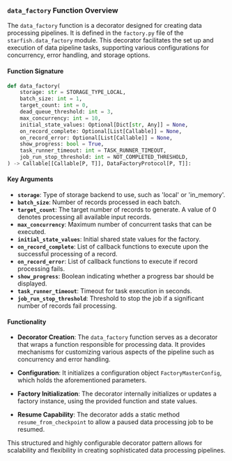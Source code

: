 ### `data_factory` Function Overview
    
The `data_factory` function is a decorator designed for creating data processing pipelines. It is defined in the `factory.py` file of the `starfish.data_factory` module. This decorator facilitates the set up and execution of data pipeline tasks, supporting various configurations for concurrency, error handling, and storage options.

#### Function Signature
```python
def data_factory(
    storage: str = STORAGE_TYPE_LOCAL,
    batch_size: int = 1,
    target_count: int = 0,
    dead_queue_threshold: int = 3,
    max_concurrency: int = 10,
    initial_state_values: Optional[Dict[str, Any]] = None,
    on_record_complete: Optional[List[Callable]] = None,
    on_record_error: Optional[List[Callable]] = None,
    show_progress: bool = True,
    task_runner_timeout: int = TASK_RUNNER_TIMEOUT,
    job_run_stop_threshold: int = NOT_COMPLETED_THRESHOLD,
) -> Callable[[Callable[P, T]], DataFactoryProtocol[P, T]]:
```

#### Key Arguments
- **`storage`**: Type of storage backend to use, such as 'local' or 'in_memory'.
- **`batch_size`**: Number of records processed in each batch.
- **`target_count`**: The target number of records to generate. A value of 0 denotes processing all available input records.
- **`max_concurrency`**: Maximum number of concurrent tasks that can be executed.
- **`initial_state_values`**: Initial shared state values for the factory.
- **`on_record_complete`**: List of callback functions to execute upon the successful processing of a record.
- **`on_record_error`**: List of callback functions to execute if record processing fails.
- **`show_progress`**: Boolean indicating whether a progress bar should be displayed.
- **`task_runner_timeout`**: Timeout for task execution in seconds.
- **`job_run_stop_threshold`**: Threshold to stop the job if a significant number of records fail processing.

#### Functionality
- **Decorator Creation**: The `data_factory` function serves as a decorator that wraps a function responsible for processing data. It provides mechanisms for customizing various aspects of the pipeline such as concurrency and error handling.
    
- **Configuration**: It initializes a configuration object `FactoryMasterConfig`, which holds the aforementioned parameters.

- **Factory Initialization**: The decorator internally initializes or updates a factory instance, using the provided function and state values.

- **Resume Capability**: The decorator adds a static method `resume_from_checkpoint` to allow a paused data processing job to be resumed.

This structured and highly configurable decorator pattern allows for scalability and flexibility in creating sophisticated data processing pipelines.